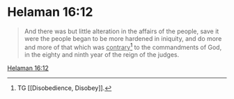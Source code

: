 # Helaman 16:12

> And there was but little alteration in the affairs of the people, save it were the people began to be more hardened in iniquity, and do more and more of that which was <u>contrary</u>[^a] to the commandments of God, in the eighty and ninth year of the reign of the judges.

[Helaman 16:12](https://www.churchofjesuschrist.org/study/scriptures/bofm/hel/16?lang=eng&id=p12#p12)


[^a]: TG [[Disobedience, Disobey]].
